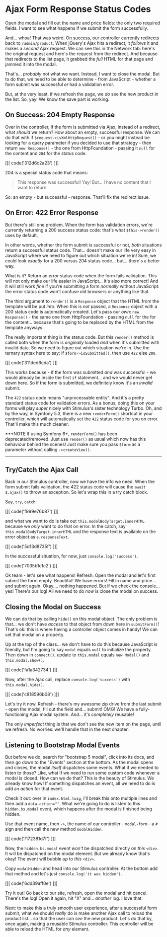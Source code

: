 # Ajax Form Response Status Codes

Open the modal and fill out the name and price fields: the only two required fields.
I want to see what happens if we submit the form successfully.

And... whoa! That was weird. On success, our controller currently redirects back
to `/admin/product`. When jQuery's Ajax hits a redirect, it *follows* it and makes
a *second* Ajax request. We can see this in the Network tab: here's the original
request and here's the request from the redirect. And because that redirects to
the list page, it grabbed the *full* HTML for that page and jammed it into the modal.

That's... *probably* not what we want. Instead, I want to close the modal. But to
do that, we need to be able to determine - from JavaScript - whether a form submit
was successful *or* had a validation error.

But, at the very least, if we refresh the page, we *do* see the new product in
the list. So, yay! We know the save part is working.

## On Success: 204 Empty Response

Over in the controller, if the form is submitted via Ajax, instead of a redirect,
what *should* we return? How about an empty, successful response. We can do that
with if `$request->isXmlHttpRequest()` - or you might instead be looking for a
query parameter if you decided to use that strategy - then return
`new Response()` - the one from HttpFoundation - passing it `null` for the
content and `204` for the status code.

[[[ code('312d6c2a23') ]]]

204 is a special status code that means:

> This response was successful! Yay! But... I have no content that I want to return.

So: an empty - but successful - response. That'll fix the redirect issue.

## On Error: 422 Error Response

But there's still one problem. When the form has validation errors, we're
currently returning a 200 success status code: that's what `$this->render()`
uses by default.

In other words, whether the form submit is successful or not, *both* situations
return a successful status code. That... doesn't make our life very easy in JavaScript
where we need to figure out which situation we're in! Sure, we could look *exactly*
for a 200 versus 204 status code... but... there's a better way.

What is it? Return an *error* status code when the form fails validation. This will
not only make our life easier in JavaScript... it's also more correct! And it will
still work *fine* if you're submitting a form *normally* without JavaScript: the
error status code won't confuse old browsers or anything like that.

The third argument to `render()` is a `Response` object that the HTML from the
template will be put *into*. When this is *not* passed, a `Response` object with
a 200 status code is automatically created. Let's pass our *own*:
`new Response()` - the same one from HttpFoundation - passing `null` for the
for the content... because that's going to be replaced by the HTML from the template
anyways.

The really important thing is the status code. But this `render()` method
is called both when the form is *originally* loaded *and* when it's submitted with
invalid data. So we need to figure out which situation we're in. Use the ternary
syntax here to say: if `$form->isSubmitted()`, then use `422` else `200`.

[[[ code('311ded6cda') ]]]

This works because - if the form was submitted *and* was successful - we would already
be inside the first `if` statement... and we would never get down here. So if the
form is submitted, we definitely know it's an *invalid* submit.

The `422` status code means "unprocessable entity". And it's a pretty standard
status code for validation errors. As a bonus, doing this on your forms will play
*super* nicely with Stimulus's sister technology Turbo. Oh, and by the way, in
Symfony 5.3, there is a new `renderForm()` shortcut in your controller, which will
automatically set the `422` status code for you on error. That'll make this much
cleaner.

***NOTE
If using Symfony 6+, `renderForm()` has been deprecated/removed. Just use `render()` as
usual which now has this behaviour behind the scenes! Just make sure you pass `$form` as a
parameter without calling `->createView()`.
***

## Try/Catch the Ajax Call

Back in our Stimulus controller, now we have the info we need. When the form
submit fails validation, the 422 status code will cause the `await $.ajax()`
to throw an exception. So let's wrap this in a try catch block.

Say, `try`, `catch`:

[[[ code('f999e76b87') ]]]

and what we want to do is take out
`this.modalBodyTarget.innerHTML` because we *only* want to do that on error. In
the catch, say `this.modalBodyTarget.innerHTML` and the response text is available
on the error object as `e.responseText`.

[[[ code('5d13d8735f') ]]]

In the successful situation, for now, just `console.log('success')`.

[[[ code('7035b1c1c2') ]]]

Ok team - let's see what happens! Refresh. Open the modal and let's first submit
the form empty. Beautiful! We have errors! Fill in name and price... and submit
again. Okay.... nothing happened. But if we check the console... yes! There's our
log! All we need to do *now* is close the modal on success.

## Closing the Modal on Success

We can do that by calling `hide()` on this modal object. The only problem is that...
we don't have *access* to that object from down here in `submitForm()`! That's ok:
this is where having a controller object comes in handy! We can set that modal on
a property.

Up at the top of the class... we don't have to do this because JavaScript is friendly,
but I'm going to say `modal` equals `null` to initialize the property. Then down
in `connect()`, update to `this.modal` equals `new Modal()` and
`this.modal.show()`.

[[[ code('fa1a342734') ]]]

Now, after the Ajax call, replace `console.log('success')` with
`this.modal.hide()`.

[[[ code('c818596b08') ]]]

Let's try it now. Refresh - there's my awesome zip drive from the last submit - open
the modal, fill out the field and... submit! OMG! We have a fully-functioning
Ajax modal system. *And*... it's *completely* reusable!

The only *imperfect* thing is that we don't see the new item on the page, until
we refresh. No worries: we'll handle that in the next chapter.

## Listening to Bootstrap Modal Events

But before we do, search for "bootstrap 5 modal", click into its docs, and then go
down to the "Events" section at the bottom. As the modal opens and closes, the
modal *itself* dispatches some events. What if we needed to listen to those? Like,
what if we need to run some custom code whenever a modal is closed. How can we do
that? This is the beauty of Stimulus. We already know how! If something dispatches
an event, all *we* need to do is add an *action* for that event.

Check it out: over in `index.html.twig`, I'll break this
onto multiple lines and then add a `data-action=""`. What we're going to do is listen
to this `hidden.bs.modal` event, which happens after the modal is finished being
hidden.

Use that event name, then `->`, the name of our controller - `modal-form` - a
`#` sign and then call the new method `modalHidden`.

[[[ code('f172381d7f') ]]]

Now, the `hidden.bs.modal` event *won't* be dispatched directly on *this*
`<div>`. It will be dispatched on the modal element. But we already know that's okay!
The event will bubble *up* to *this* `<div>`.

Copy `modalHidden` and head into our Stimulus controller. At the bottom add that
method and let's just `console.log('it was hidden')`.

[[[ code('6dd39aff0e') ]]]

Try it out! Go back to our site, refresh, open the modal and hit cancel. There's
the log! Open it again, hit "X" and... *another* log. I love that.

Next: to make this a truly smooth user experience, after a successful form
submit, what we should *really* do is make another Ajax call to reload the product
list... so that the user can *see* the new product. Let's do that by, once again,
making a reusable Stimulus controller. This controller will be able to reload the
HTML for *any* element.

